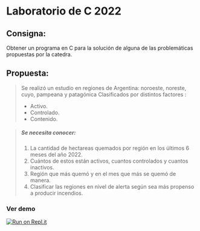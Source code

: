 # Laboratorio de C 2022

## Consigna:
Obtener un programa en C para la solución de alguna de las problemáticas propuestas por la catedra.

## Propuesta:
 > Se realizó un estudio en  regiones de Argentina: noroeste, noreste, cuyo, pampeana y patagónica Clasificados por distintos factores :
> * Activo.
> * Controlado.
> * Contenido.

> ##### Se necesita conocer:
> 1. La cantidad de hectareas quemados por región en los últimos 6 meses del año 2022.
> 2. Cuántos de estos están activos, cuantos controlados y cuantos inactivos.
> 3. Región que más quemó y en el mes que más se quemó de manera.
> 4. Clasificar las regiones en nivel de alerta según sea más propenso a producir incendios.

### Ver demo
[![Run on Repl.it](https://repl.it/badge/github/benito281/Laboratorio_C-2022)](https://replit.com/@BenitoOrtiz1/lab2022)
